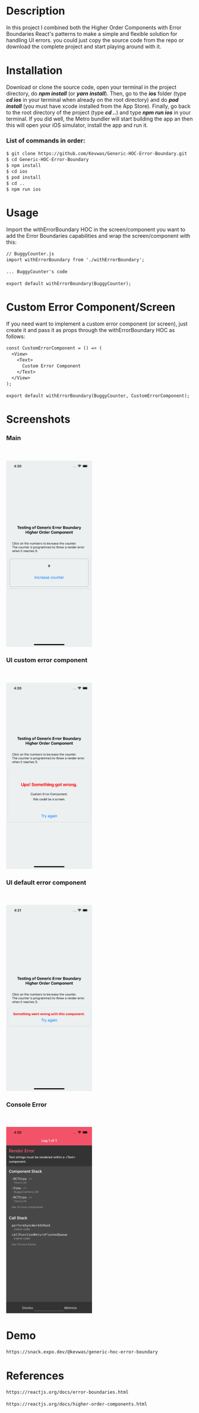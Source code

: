 # Description
In this project I combined both the Higher Order Components with Error Boundaries React's
patterns to make a simple and flexible solution for handling UI errors. you could 
just copy the source code from the repo or download the complete project and start 
playing around with it.

# Installation

Download or clone the source code, open your terminal in the project directory, 
do ***npm install*** (or ***yarn install***). Then, go to the ***ios*** folder 
(type ***cd ios*** in your terminal when already on the root directory) and do
***pod install*** (you must have xcode installed from the App Store). Finally, 
go back to the root directory of the project (type ***cd ..***) and type 
***npm run ios*** in your terminal. If you did well, the Metro bundler will 
start building the app an then this will open your iOS simulator, install the 
app and run it.

### List of commands in order:

    $ git clone https://github.com/Kevwas/Generic-HOC-Error-Boundary.git
    $ cd Generic-HOC-Error-Boundary
    $ npm install 
    $ cd ios
    $ pod install
    $ cd ..
    $ npm run ios

# Usage

Import the withErrorBoundary HOC in the screen/component you want to add the
Error Boundaries capabilities and wrap the screen/component with this:

    // BuggyCounter.js
    import withErrorBoundary from './withErrorBoundary';

    ... BuggyCounter's code

    export default withErrorBoundary(BuggyCounter);

# Custom Error Component/Screen

If you need want to implement a custom error component (or screen), just create it 
and pass it as props through the withErrorBoundary HOC as follows:

    const CustomErrorComponent = () => (
      <View>
        <Text>
          Custom Error Component
        </Text>
      </View>
    );

    export default withErrorBoundary(BuggyCounter, CustomErrorComponent);

# Screenshots

### Main
<br><br>
<img src="./src/assets/main.png" height="500" alt="main" />

### UI custom error component
<br><br>
<img src="./src/assets/UIerrorMessage.png" height="500" alt="UI custom error component" />

### UI default error component
<br><br>
<img src="./src/assets/defaultUIerrorMessage.png" height="500" alt="UI default error component" />

### Console Error
<br><br>
<img src="./src/assets/consoleError.png" height="500" alt="Console Error" />

# Demo

    https://snack.expo.dev/@kevwas/generic-hoc-error-boundary

# References

    https://reactjs.org/docs/error-boundaries.html

    https://reactjs.org/docs/higher-order-components.html


